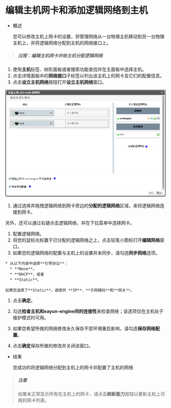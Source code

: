 # 编辑主机网卡和添加逻辑网络到主机

* 概述

  您可以修改主机上网卡的设置，将管理网络从一台物理主机移动到另一台物理主机上，并将逻辑网络分配到主机的网络接口上。

> ##### 过程：编辑主机网卡并给主机分配逻辑网络

1. 使用**主机**标签、树形面板或者搜索功能查找并在主面板中选择主机。
1. 点击详情面板中的**网络接口**子标签以列出该主机上的网卡及它们的配置信息。
1. 点击**设立主机网络**按钮打开**设立主机网络**窗口。

![设立主机网络窗口](../images/Hosts-Setup_Host_Networks_Window.png)

1. 通过选择并拖拽逻辑网络到网卡旁边的**分配的逻辑网络**区域，来将逻辑网络连接到网卡。

  另外，还可以通过右键点击逻辑网络，并在下拉菜单中选择网卡。

1. 配置逻辑网络。
  1. 将您的鼠标光标置于已分配的逻辑网络之上，点击铅笔小图标打开**编辑网络**窗口。
  1. 如果您的逻辑网络的配置与主机上的设置并未同步，请勾选**同步网络**选项。

    * 从以下内容中选择**引导协议**：
      * **None**，
      * **DHCP**，或者
      * **Static**。

    如果您选择了**Static**，请提供 **IP**、**子网掩码**和**网关**。

  1. 点击**确定**。

1. 勾选**检查主机和eayun-engine间的连接性**来检查网络；该选项仅在主机处于维护模式时可用。
1. 如果您希望所做的网络修改永久保存不受环境重启影响，请勾选**保存网络配置**。
1. 点击**确定**保存所做的修改并关闭该窗口。

* 结果

  您成功的将逻辑网络分配到主机上的网卡并配置了主机的网络

> ##### 注意
> 如果未正常显示所有在主机上的网卡，请点击**刷新能力**按钮以更新主机上可用的网卡列表。
